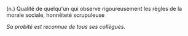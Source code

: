 (n.) Qualité de quelqu'un qui observe rigoureusement les règles de la morale sociale, honnêteté scrupuleuse

*Sa probité est reconnue de tous ses collègues.*